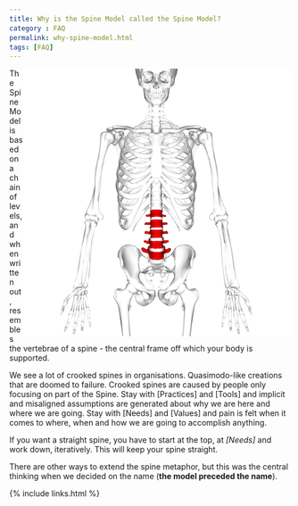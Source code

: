 ```yaml
---
title: Why is the Spine Model called the Spine Model?
category : FAQ
permalink: why-spine-model.html
tags: [FAQ]
---
```


<img align="right" alt="Spinal Column" src="Images/spinalcolumn.png" style="max-width: 100%;" />

The Spine Model is based on a chain of levels, and when written out, resembles the vertebrae of a spine - the central frame off which your body is supported.

We see a lot of crooked spines in organisations. Quasimodo-like creations that are doomed to failure. Crooked spines are caused by people only focusing on part of the Spine. Stay with [Practices] and [Tools] and implicit and misaligned assumptions are generated about why we are here and where we are going. Stay with [Needs] and [Values] and pain is felt when it comes to where, when and how we are going to accomplish anything.

If you want a straight spine, you have to start at the top, at *[Needs]* and work down, iteratively. This will keep your spine straight.

There are other ways to extend the spine metaphor, but this was the central thinking when we decided on the name (**the model preceded the name**).

{% include links.html %}
